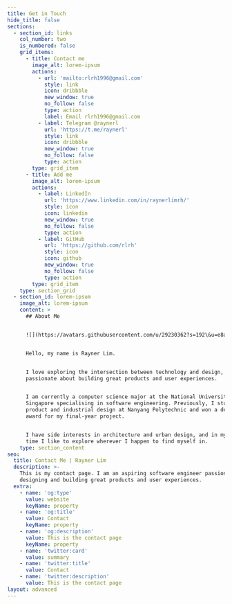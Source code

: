 ```yaml
---
title: Get in Touch
hide_title: false
sections:
  - section_id: links
    col_number: two
    is_numbered: false
    grid_items:
      - title: Contact me
        image_alt: lorem-ipsum
        actions:
          - url: 'mailto:rlrh1996@gmail.com'
            style: link
            icon: dribbble
            new_window: true
            no_follow: false
            type: action
            label: Email rlrh1996@gmail.com
          - label: Telegram @raynerl
            url: 'https://t.me/raynerl'
            style: link
            icon: dribbble
            new_window: true
            no_follow: false
            type: action
        type: grid_item
      - title: Add me
        image_alt: lorem-ipsum
        actions:
          - label: LinkedIn
            url: 'https://www.linkedin.com/in/raynerlimrh/'
            style: icon
            icon: linkedin
            new_window: true
            no_follow: false
            type: action
          - label: GitHub
            url: 'https://github.com/rlrh'
            style: icon
            icon: github
            new_window: true
            no_follow: false
            type: action
        type: grid_item
    type: section_grid
  - section_id: lorem-ipsum
    image_alt: lorem-ipsum
    content: >
      ## About Me


      ![](https://avatars.githubusercontent.com/u/29230362?s=192\&u=e8af1f23d59a4ac83c69c8e372877fc75e8d5139\&v=4)


      Hello, my name is Rayner Lim.


      I love exploring the intersection between technology and design, and am
      passionate about building great products and user experiences.


      I am currently a computer science major at the National University of
      Singapore specialising in software engineering. Previously, I studied
      product and industrial design at Nanyang Polytechnic and won a design
      award for my final-year project.


      I have side interests in architecture and urban design, and in my free
      time I like to explore wherever I happen to find myself in.
    type: section_content
seo:
  title: Contact Me | Rayner Lim
  description: >-
    This is my contact page. I am an aspiring software engineer passionate about
    designing and building great products and user experiences.
  extra:
    - name: 'og:type'
      value: website
      keyName: property
    - name: 'og:title'
      value: Contact
      keyName: property
    - name: 'og:description'
      value: This is the contact page
      keyName: property
    - name: 'twitter:card'
      value: summary
    - name: 'twitter:title'
      value: Contact
    - name: 'twitter:description'
      value: This is the contact page
layout: advanced
---
```

